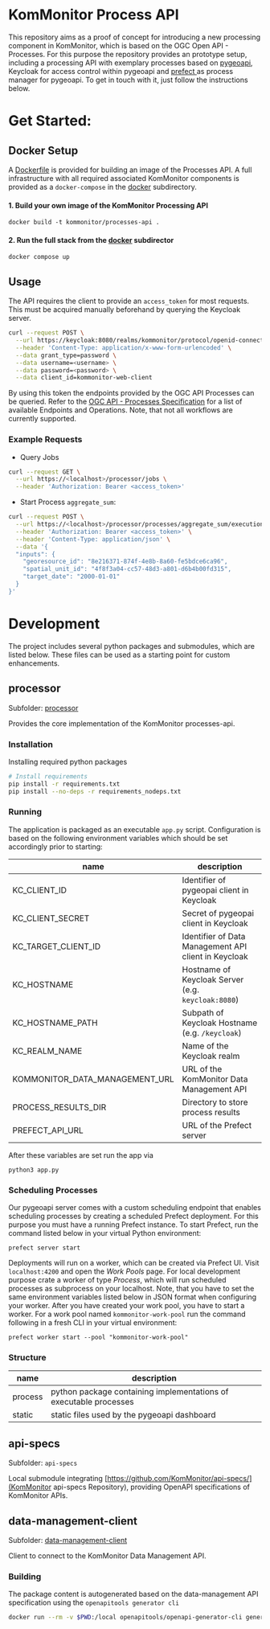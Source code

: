 # KomMonitor Process API

This repository aims as a proof of concept for introducing a new processing component in KomMonitor, which is based on the OGC Open API - Processes. For this purpose the repository provides an prototype setup, including a processing API with exemplary processes based on [pygeoapi](https://pygeoapi.io/), Keycloak for access control within pygeoapi and [prefect ](https://www.prefect.io/) as process manager for pygeoapi. To get in touch with it, just follow the instructions below.

# Get Started:
## Docker Setup

A [Dockerfile](https://github.com/KomMonitor/processes-api/blob/master/Dockerfile) is provided for building an image of the Processes API. A full infrastructure with all required associated KomMonitor components is provided as a `docker-compose` in the [docker](https://github.com/KomMonitor/processes-api/tree/master/docker) subdirectory.

#### 1. Build your own image of the KomMonitor Processing API
  ```
  docker build -t kommonitor/processes-api .
  ```
#### 2. Run the full stack from the [docker](https://github.com/KomMonitor/processes-api/tree/master/docker) subdirector
```
docker compose up
```

## Usage 

The API requires the client to provide an `access_token` for most requests. This must be acquired manually beforehand by querying the Keycloak server.

```bash
curl --request POST \
  --url https://keycloak:8080/realms/kommonitor/protocol/openid-connect/token \
  --header 'Content-Type: application/x-www-form-urlencoded' \
  --data grant_type=password \
  --data username=<username> \
  --data password=<password> \
  --data client_id=kommonitor-web-client
```

By using this token the endpoints provided by the OGC API Processes can be queried. Refer to the [OGC API - Processes Specification](https://ogcapi.ogc.org/processes/) for a list of available Endpoints and Operations. Note, that not all workflows are currently supported.

### Example Requests

- Query Jobs
```bash
curl --request GET \
  --url https://<localhost>/processor/jobs \
  --header 'Authorization: Bearer <access_token>'
```
- Start Process `aggregate_sum`:
```bash
curl --request POST \
  --url https://<localhost>/processor/processes/aggregate_sum/execution \
  --header 'Authorization: Bearer <access_token>' \
  --header 'Content-Type: application/json' \
  --data '{
  "inputs": {
    "georesource_id": "8e216371-874f-4e8b-8a60-fe5bdce6ca96",
    "spatial_unit_id": "4f8f3a04-cc57-48d3-a801-d6b4b00fd315",
    "target_date": "2000-01-01"
  }
}'
```

# Development

The project includes several python packages and submodules, which are listed below. These files can be used as a starting point for custom enhancements.

## processor
Subfolder: [processor](https://github.com/KomMonitor/processes-api/tree/master/processor)

Provides the core implementation of the KomMonitor processes-api. 

### Installation

Installing required python packages

```bash
# Install requirements
pip install -r requirements.txt
pip install --no-deps -r requirements_nodeps.txt
```
### Running

The application is packaged as an executable `app.py` script. Configuration is based on the following environment variables which should be set accordingly prior to starting:

| name                           | description                                          |
|--------------------------------|------------------------------------------------------|
| KC_CLIENT_ID                   | Identifier of pygeopai client in Keycloak            |
| KC_CLIENT_SECRET               | Secret of pygeopai client in Keycloak                |
| KC_TARGET_CLIENT_ID            | Identifier of Data Management API client in Keycloak |
| KC_HOSTNAME                    | Hostname of Keycloak Server (e.g. `keycloak:8080`)   |
| KC_HOSTNAME_PATH               | Subpath of Keycloak Hostname (e.g. `/keycloak`)      |
| KC_REALM_NAME                  | Name of the Keycloak realm                           |
| KOMMONITOR_DATA_MANAGEMENT_URL | URL of the KomMonitor Data Management API            |
| PROCESS_RESULTS_DIR            | Directory to store process results                   |
| PREFECT_API_URL                | URL of the Prefect server                            |

After these variables are set run the app via
```commandline
python3 app.py
```

### Scheduling Processes
Our pygeoapi server comes with a custom scheduling endpoint that enables scheduling processes
by creating a scheduled Prefect deployment. For this purpose you must have a running Prefect instance.
To start Prefect, run the command listed below in your virtual Python environment:
```commandline
prefect server start
```

Deployments will run on a worker, which can be created via Prefect UI. Visit `localhost:4200` and
open the *Work Pools* page. For local development purpose crate a worker of type *Process*, which will
run scheduled processes as subprocess on your localhost. Note, that you have to set the same
environment variables listed below in JSON format when configuring your worker. After you have created
your work pool, you have to start a worker. For a work pool named `kommonitor-work-pool` run the command
following in a fresh CLI in your virtual environment:
```commandline
prefect worker start --pool "kommonitor-work-pool" 
```

### Structure

| name    | description                                                       |
|---------|-------------------------------------------------------------------|
| process | python package containing implementations of executable processes |
| static  | static files used by the pygeoapi dashboard                       |

## api-specs
Subfolder: `api-specs`

Local submodule integrating [https://github.com/KomMonitor/api-specs/](KomMonitor api-specs Repository), providing OpenAPI specifications of KomMonitor APIs.

## data-management-client
Subfolder: [data-management-client](https://github.com/KomMonitor/processes-api/tree/master/data-management-client)

Client to connect to the KomMonitor Data Management API.

### Building 

The package content is autogenerated based on the data-management API specification using the `openapitools generator cli`

```bash
docker run --rm -v $PWD:/local openapitools/openapi-generator-cli generate -i /local/api-specs/src/specs/data-management/kommonitor_dataAccessAPI.yaml -g python -o /local/data-management-client
```
